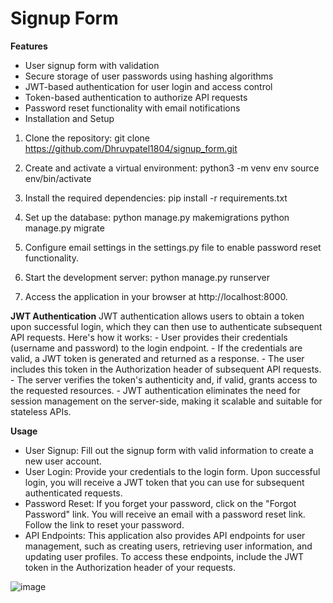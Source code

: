 # Signup Form

**Features**

* User signup form with validation
* Secure storage of user passwords using hashing algorithms
* JWT-based authentication for user login and access control
* Token-based authentication to authorize API requests
* Password reset functionality with email notifications
* Installation and Setup

1. Clone the repository:
  git clone https://github.com/Dhruvpatel1804/signup_form.git

2. Create and activate a virtual environment:
  python3 -m venv env
  source env/bin/activate

3. Install the required dependencies:
  pip install -r requirements.txt

4. Set up the database:
  python manage.py makemigrations
  python manage.py migrate

5. Configure email settings in the settings.py file to enable password reset functionality.
  
6. Start the development server:
  python manage.py runserver
  
7. Access the application in your browser at http://localhost:8000.

**JWT Authentication**
JWT authentication allows users to obtain a token upon successful login, which they can then use to authenticate subsequent API requests. Here's how it works:
    - User provides their credentials (username and password) to the login endpoint.
    - If the credentials are valid, a JWT token is generated and returned as a response.
    - The user includes this token in the Authorization header of subsequent API requests.
    - The server verifies the token's authenticity and, if valid, grants access to the requested resources.
    - JWT authentication eliminates the need for session management on the server-side, making it scalable and suitable for stateless APIs.

**Usage**
* User Signup: Fill out the signup form with valid information to create a new user account.
* User Login: Provide your credentials to the login form. Upon successful login, you will receive a JWT token that you can use for subsequent authenticated requests.
* Password Reset: If you forget your password, click on the "Forgot Password" link. You will receive an email with a password reset link. Follow the link to reset your password.
* API Endpoints: This application also provides API endpoints for user management, such as creating users, retrieving user information, and updating user profiles. To access these endpoints, include the JWT token in the Authorization header of your requests.

![image](https://github.com/Dhruvpatel1804/signup_form/assets/97275086/e8f6d0ca-f1a5-49ee-945e-839c4c82571a)


